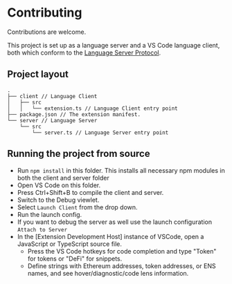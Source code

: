 # Contributing

Contributions are welcome.  

This project is set up as a language server and a VS Code language client, both which conform to the [Language Server Protocol](https://langserver.org/).

## Project layout

```
.
├── client // Language Client
│   ├── src
│   │   └── extension.ts // Language Client entry point
├── package.json // The extension manifest.
└── server // Language Server
    └── src
        └── server.ts // Language Server entry point
```

## Running the project from source

- Run `npm install` in this folder. This installs all necessary npm modules in both the client and server folder
- Open VS Code on this folder.
- Press Ctrl+Shift+B to compile the client and server.
- Switch to the Debug viewlet.
- Select `Launch Client` from the drop down.
- Run the launch config.
- If you want to debug the server as well use the launch configuration `Attach to Server`
- In the [Extension Development Host] instance of VSCode, open a JavaScript or TypeScript source file.
  - Press the VS Code hotkeys for code completion and type "Token" for tokens or "DeFi" for snippets.
  - Define strings with Ethereum addresses, token addresses, or ENS names, and see hover/diagnostic/code lens information.
